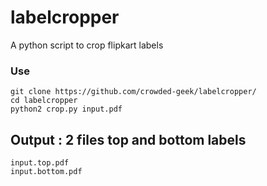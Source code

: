 # labelcropper
A python script to crop flipkart labels

### Use
```
git clone https://github.com/crowded-geek/labelcropper/
cd labelcropper
python2 crop.py input.pdf
```
## Output : 2 files top and bottom labels
```
input.top.pdf
input.bottom.pdf
```
